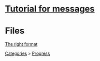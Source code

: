 # [Tutorial for messages](https://github.com/Twig6943/ProjectOutlawn/blob/main/GhidraNotes/TheNewStuff/TutorialNew.md)

# Files

[The right format](/GhidraNotes/BreeMsgs/RightFormatExample.h)

[Categories](/GhidraNotes/BreeMsgs/Categories.h) > [Progress](/GhidraNotes/Progress)

